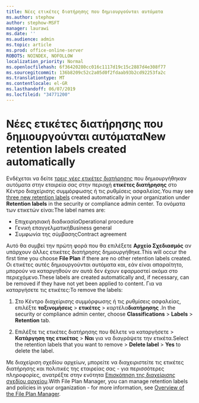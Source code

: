 ```yaml
---
title: Νέες ετικέτες διατήρησης που δημιουργούνται αυτόματα
ms.author: stephow
author: stephow-MSFT
manager: laurawi
ms.date: ''
ms.audience: admin
ms.topic: article
ms.prod: office-online-server
ROBOTS: NOINDEX, NOFOLLOW
localization_priority: Normal
ms.openlocfilehash: 6f36420280cc016c1117d19c15c2887d4e308f77
ms.sourcegitcommit: 136b8209c52c2a05d0f2fdaab93b2cd92253fa2c
ms.translationtype: MT
ms.contentlocale: el-GR
ms.lasthandoff: 06/07/2019
ms.locfileid: "34771200"
---
```

# <a name="new-retention-labels-created-automatically"></a><span data-ttu-id="5ff18-102">Νέες ετικέτες διατήρησης που δημιουργούνται αυτόματα</span><span class="sxs-lookup"><span data-stu-id="5ff18-102">New retention labels created automatically</span></span>

<span data-ttu-id="5ff18-103">Ενδέχεται να δείτε [τρεις νέες ετικέτες διατήρησης](https://docs.microsoft.com/office365/securitycompliance/file-plan-manager#default-retention-labels-and-label-policy) που δημιουργήθηκαν αυτόματα στην εταιρεία σας στην περιοχή **ετικέτες διατήρησης** στο Κέντρο διαχείρισης συμμόρφωσης ή τις ρυθμίσεις ασφαλείας.</span><span class="sxs-lookup"><span data-stu-id="5ff18-103">You may see [three new retention labels](https://docs.microsoft.com/office365/securitycompliance/file-plan-manager#default-retention-labels-and-label-policy) created automatically in your organization under **Retention labels** in the security or compliance admin center.</span></span> <span data-ttu-id="5ff18-104">Τα ονόματα των ετικετών είναι:</span><span class="sxs-lookup"><span data-stu-id="5ff18-104">The label names are:</span></span>

- <span data-ttu-id="5ff18-105">Επιχειρησιακή διαδικασία</span><span class="sxs-lookup"><span data-stu-id="5ff18-105">Operational procedure</span></span>
- <span data-ttu-id="5ff18-106">Γενική επαγγελματική</span><span class="sxs-lookup"><span data-stu-id="5ff18-106">Business general</span></span>
- <span data-ttu-id="5ff18-107">Συμφωνία της σύμβασης</span><span class="sxs-lookup"><span data-stu-id="5ff18-107">Contract agreement</span></span>

<span data-ttu-id="5ff18-108">Αυτό θα συμβεί την πρώτη φορά που θα επιλέξετε **Αρχείο Σχεδιασμός** αν υπάρχουν άλλες ετικέτες διατήρησης δημιουργήθηκε.</span><span class="sxs-lookup"><span data-stu-id="5ff18-108">This will occur the first time you choose **File Plan** if there are no other retention labels created.</span></span> <span data-ttu-id="5ff18-109">Οι ετικέτες αυτές δημιουργούνται αυτόματα και, εάν είναι απαραίτητο, μπορούν να καταργηθούν αν αυτά δεν έχουν εφαρμοστεί ακόμα στο περιεχόμενο.</span><span class="sxs-lookup"><span data-stu-id="5ff18-109">These labels are created automatically and, if necessary, can be removed if they have not yet been applied to content.</span></span> <span data-ttu-id="5ff18-110">Για να καταργήσετε τις ετικέτες:</span><span class="sxs-lookup"><span data-stu-id="5ff18-110">To remove the labels:</span></span>

1. <span data-ttu-id="5ff18-111">Στο Κέντρο διαχείρισης συμμόρφωσης ή τις ρυθμίσεις ασφαλείας, επιλέξτε **ταξινομήσεις** > **ετικέτες** > καρτέλα**διατήρησης** .</span><span class="sxs-lookup"><span data-stu-id="5ff18-111">In the security or compliance admin center, choose **Classifications** > **Labels** > **Retention** tab.</span></span>

1. <span data-ttu-id="5ff18-112">Επιλέξτε τις ετικέτες διατήρησης που θέλετε να καταργήσετε > **Κατάργηση της ετικέτας** > **Ναι** για να διαγράψετε την ετικέτα.</span><span class="sxs-lookup"><span data-stu-id="5ff18-112">Select the retention labels that you want to remove > **Delete label** > **Yes** to delete the label.</span></span>

<span data-ttu-id="5ff18-113">Με διαχείριση σχεδίου αρχείων, μπορείτε να διαχειριστείτε τις ετικέτες διατήρησης και πολιτικές της εταιρείας σας - για περισσότερες πληροφορίες, ανατρέξτε στην ενότητα [Επισκόπηση της διαχείρισης σχεδίου αρχείου](https://docs.microsoft.com/office365/securitycompliance/file-plan-manager).</span><span class="sxs-lookup"><span data-stu-id="5ff18-113">With File Plan Manager, you can manage retention labels and policies in your organization - for more information, see [Overview of the File Plan Manager](https://docs.microsoft.com/office365/securitycompliance/file-plan-manager).</span></span>